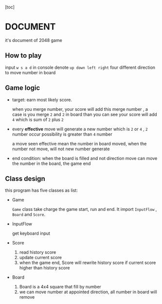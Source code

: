 [toc]

# DOCUMENT

it's document of 2048 game

## How to play

input `w s a d` in console denote `up down left right` four different direction to move number in board

## Game logic

- target: earn most likely score.

  when you merge number, your score will add this merge number , a case is you merge `2` and `2` in board than you can see your score will add `4` which is sum of `2` plus `2`

- every **effective** move will generate a new number which is `2` or `4` , `2` number occur possibility is greater than `4` number

  a move seen effective mean the number in board moved, when the number not move, will not new number generate

- end condition: when the board is filled and not direction move can move the number in the board, the game end

## Class design

this program has five classes as list:

- Game

  `Game` class take charge the game start, run and end. It import `InputFlow` , `Board` and `Score`. 

- InputFlow

  get keyboard input

- Score

  1. read history score
  2. update current score
  3. when the game end, Score will rewrite history score if current score higher than history score

- Board

  1. Board is a 4x4 square that fill by number
  2. we can move number at appointed direction, all number in board will remove



